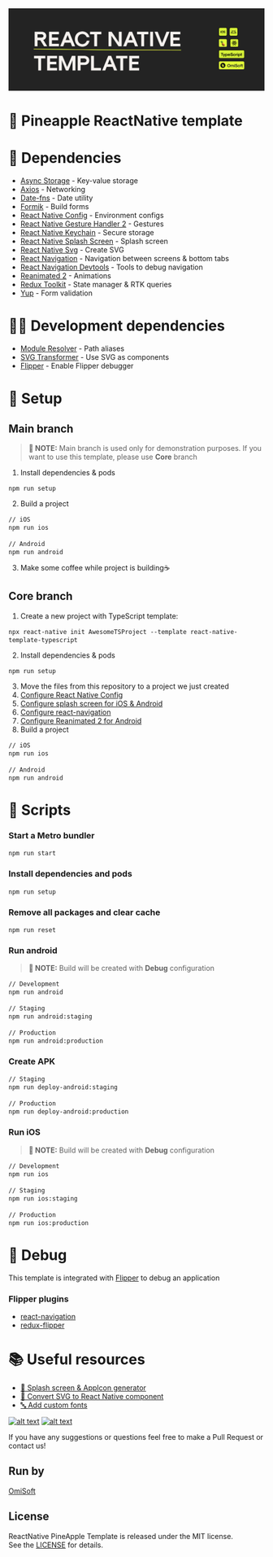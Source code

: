 <img src="./images/pineapple_github.jpg" alt="mvp structure" width="800">

# 🍍 Pineapple ReactNative template

# 🐸 Dependencies

- [Async Storage](https://www.npmjs.com/package/@react-native-async-storage/async-storage) - Key-value storage
- [Axios](https://github.com/axios/axios) - Networking
- [Date-fns](https://date-fns.org) - Date utility
- [Formik](https://formik.org) - Build forms
- [React Native Config](https://www.npmjs.com/package/react-native-config) - Environment configs
- [React Native Gesture Handler 2](https://www.npmjs.com/package/react-native-gesture-handler) - Gestures
- [React Native Keychain](https://www.npmjs.com/package/react-native-keychain) - Secure storage
- [React Native Splash Screen](https://www.npmjs.com/package/react-native-splash-screen) - Splash screen
- [React Native Svg](https://github.com/react-native-svg/react-native-svg) - Create SVG
- [React Navigation](https://reactnavigation.org/docs/getting-started/) - Navigation between screens & bottom tabs
- [React Navigation Devtools](https://reactnavigation.org/docs/devtools/) - Tools to debug navigation
- [Reanimated 2](https://docs.swmansion.com/react-native-reanimated/docs) - Animations
- [Redux Toolkit](https://redux-toolkit.js.org/introduction/getting-started) - State manager & RTK queries
- [Yup](https://github.com/jquense/yup) - Form validation

# 👨‍💻 Development dependencies

- [Module Resolver](https://www.npmjs.com/package/babel-plugin-module-resolver) - Path aliases
- [SVG Transformer](https://github.com/kristerkari/react-native-svg-transformer) - Use SVG as components
- [Flipper](react-native-flipper) - Enable Flipper debugger

# 🙈 Setup

## Main branch

> **📝 NOTE:** Main branch is used only for demonstration purposes. If you want to use this template, please use <b>Core</b> branch

1. Install dependencies & pods
<pre>
<code>npm run setup</code>
</pre>
2. Build a project
<pre>
<code>// iOS</code>
<code>npm run ios</code>

<code>// Android </code>
<code>npm run android</code>
</pre>
3. Make some coffee while project is building☕️

## Core branch

1. Create a new project with TypeScript template:
<pre>
<code>npx react-native init AwesomeTSProject --template react-native-template-typescript</code>
</pre>
2. Install dependencies & pods
<pre>
<code>npm run setup</code>
</pre>
3. Move the files from this repository to a project we just created
4. [Configure React Native Config](https://www.npmjs.com/package/react-native-config)
5. [Configure splash screen for iOS & Android](https://www.npmjs.com/package/react-native-splash-screen)
6. [Configure react-navigation](https://reactnavigation.org/docs/getting-started/#installing-dependencies-into-a-bare-react-native-project)
7. [Configure Reanimated 2 for Android](https://docs.swmansion.com/react-native-reanimated/docs/fundamentals/installation#android)
8. Build a project
<pre>
<code>// iOS</code>
<code>npm run ios</code>

<code>// Android </code>
<code>npm run android</code>
</pre>

# 📜 Scripts

### Start a Metro bundler
<pre>
<code>npm run start</code>
</pre>

### Install dependencies and pods
<pre>
<code>npm run setup</code>
</pre>

### Remove all packages and clear cache
<pre>
<code>npm run reset</code>
</pre>

### Run android
> **📝 NOTE:** Build will be created with <b>Debug</b> configuration
<pre>
<code>// Development </code>
<code>npm run android</code>

<code>// Staging </code>
<code>npm run android:staging</code>

<code>// Production </code>
<code>npm run android:production</code>
</pre>

### Create APK
<pre>
<code>// Staging </code>
<code>npm run deploy-android:staging</code>

<code>// Production </code>
<code>npm run deploy-android:production</code>
</pre>

### Run iOS
> **📝 NOTE:** Build will be created with <b>Debug</b> configuration
<pre>
<code>// Development </code>
<code>npm run ios</code>

<code>// Staging </code>
<code>npm run ios:staging</code>

<code>// Production </code>
<code>npm run ios:production</code>
</pre>

# 🐛 Debug

This template is integrated with [Flipper](https://fbflipper.com) to debug an application

### Flipper plugins

- [react-navigation](https://reactnavigation.org/docs/devtools/)
- [redux-flipper](https://www.npmjs.com/package/redux-flipper)

# 📚 Useful resources

- [🌅 Splash screen & AppIcon generator](https://appicon.co)
- [🧬 Convert SVG to React Native component](https://react-svgr.com/playground/?native=true)
- [🔤 Add custom fonts](https://www.bigbinary.com/learn-react-native/adding-custom-fonts)

[![alt text][1.1]][1]
[![alt text][2.1]][2]

If you have any suggestions or questions feel free to make a Pull Request or contact us!

## Run by

[OmiSoft](https://omisoft.net/?utm_source=github&utm_medium=social)

[1]: http://www.twitter.com/omisoftnet
[2]: http://www.facebook.com/omisoftnet
[1.1]: http://i.imgur.com/wWzX9uB.png "twitter icon without padding"
[2.1]: http://i.imgur.com/fep1WsG.png "facebook icon without padding"

## License

ReactNative PineApple Template is released under the MIT license.  
See the [LICENSE](./LICENSE.md) for details.
